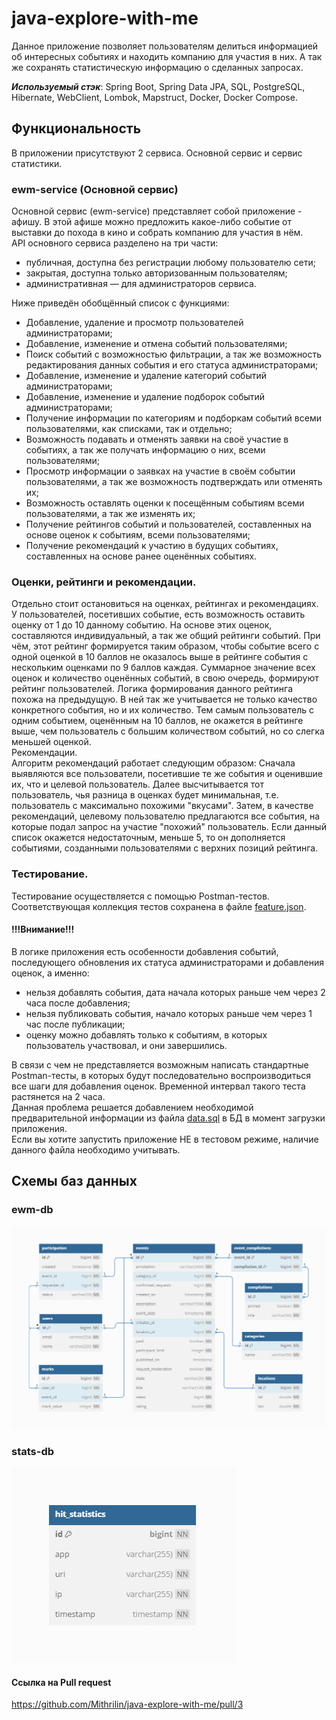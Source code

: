 # java-explore-with-me
Данное приложение позволяет пользователям делиться информацией об интересных событиях и находить компанию для участия 
в них. А так же сохранять статистическую информацию о сделанных запросах. 

_**Используемый стэк**_: Spring Boot, Spring Data JPA, SQL, PostgreSQL, Hibernate, WebClient, Lombok, Mapstruct,
Docker, Docker Compose.

## Функциональность

В приложении присутствуют 2 сервиса. Основной сервис и сервис статистики.

### ewm-service (Основной сервис)
Основной сервис (ewm-service) представляет собой приложение - афишу. 
В этой афише можно предложить какое-либо событие от выставки до похода в кино и собрать компанию для участия в нём.  
API основного сервиса разделено на три части:
- публичная, доступна без регистрации любому пользователю сети;
- закрытая, доступна только авторизованным пользователям;
- административная — для администраторов сервиса.  

Ниже приведён обобщённый список с функциями:
- Добавление, удаление и просмотр пользователей администраторами;
- Добавление, изменение и отмена событий пользователями;
- Поиск событий с возможностью фильтрации, а так же возможность редактирования данных события и его статуса 
администраторами;
- Добавление, изменение и удаление категорий событий администраторами;
- Добавление, изменение и удаление подборок событий администраторами;
- Получение информации по категориям и подборкам событий всеми пользователями, как списками, так и отдельно;
- Возможность подавать и отменять заявки на своё участие в событиях, а так же получать информацию о них, всеми 
пользователями;
- Просмотр информации о заявках на участие в своём событии пользователями, а так же возможность подтверждать или 
отменять их;
- Возможность оставлять оценки к посещённым событиям всеми пользователями, а так же изменять их;
- Получение рейтингов событий и пользователей, составленных на основе оценок к событиям, всеми пользователями;
- Получение рекомендаций к участию в будущих событиях, составленных на основе ранее оценённых событиях.  

### Оценки, рейтинги и рекомендации.
Отдельно стоит остановиться на оценках, рейтингах и рекомендациях.  
У пользователей, посетивших событие, есть возможность оставить оценку от 1 до 10 данному событию.
На основе этих оценок, составляются индивидуальный, а так же общий рейтинги событий. При чём, этот рейтинг формируется 
таким образом, чтобы событие всего с одной оценкой в 10 баллов не оказалось выше в рейтинге события с нескольким 
оценками по 9 баллов каждая. Суммарное значение всех оценок и количество оценённых событий, в свою очередь, формируют 
рейтинг пользователей. Логика формирования данного рейтинга похожа на предыдущую. В ней так же учитывается не только 
качество конкретного события, но и их количество. Тем самым пользователь с одним событием, оценённым на 10 баллов, не 
окажется в рейтинге выше, чем пользователь с большим количеством событий, но со слегка меньшей оценкой.  
Рекомендации.  
Алгоритм рекомендаций работает следующим образом: Сначала выявляются все пользователи, посетившие те же события и 
оценившие их, что и целевой пользователь. Далее высчитывается тот пользователь, чья разница в оценках будет минимальная,
т.е. пользователь с максимально похожими "вкусами". Затем, в качестве рекомендаций, целевому пользователю предлагаются 
все события, на которые подал запрос на участие "похожий" пользователь. Если данный список окажется недостаточным, 
меньше 5, то он дополняется событиями, созданными пользователями с верхних позиций рейтинга.

### Тестирование.
Тестирование осуществляется с помощью Postman-тестов. Соответствующая коллекция тестов сохранена в файле 
[feature.json](postman/feature.json).
#### !!!Внимание!!!
В логике приложения есть особенности добавления событий, последующего обновления их статуса администраторами и 
добавления оценок, а именно:
- нельзя добавлять события, дата начала которых раньше чем через 2 часа после добавления;
- нельзя публиковать события, начало которых раньше чем через 1 час после публикации;
- оценку можно добавлять только к событиям, в которых пользователь участвовал, и они завершились.

В связи с чем не представляется возможным написать стандартные Postman-тесты, в которых будут последовательно 
воспроизводиться все шаги для добавления оценок. Временной интервал такого теста растянется на 2 часа.  
Данная проблема решается добавлением необходимой предварительной информации из файла 
[data.sql](ewm-service/src/main/resources/data.sql) в БД в момент загрузки приложения.  
Если вы хотите запустить приложение НЕ в тестовом режиме, наличие данного файла необходимо учитывать.

## Схемы баз данных
### ewm-db
![Схема](ewm-db-schema.png)

### stats-db
![Схема2](stats-db-schema.png)  


#### Ссылка на Pull request  
https://github.com/Mithrilin/java-explore-with-me/pull/3
